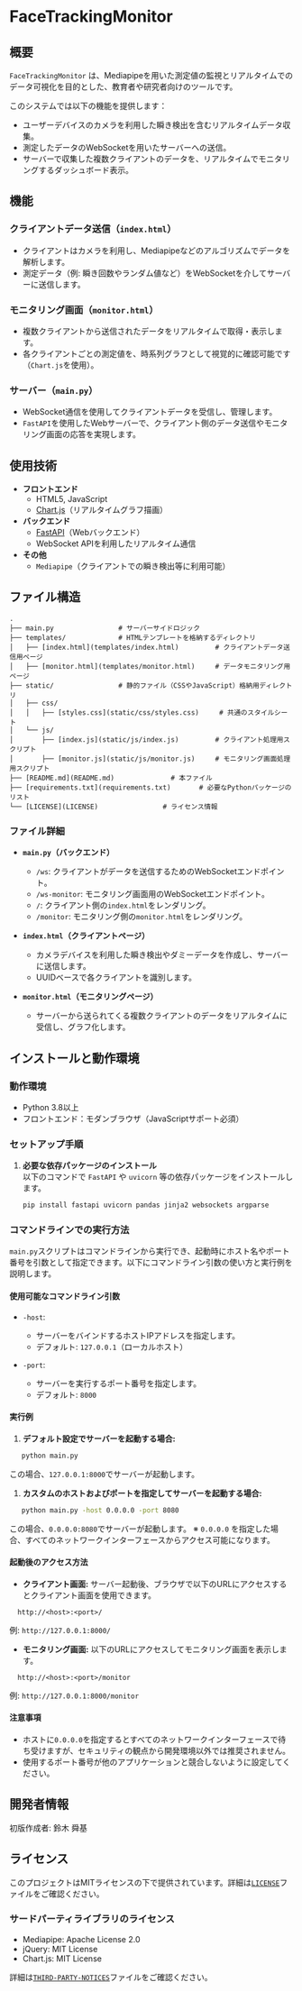 # FaceTrackingMonitor

## 概要
`FaceTrackingMonitor` は、Mediapipeを用いた測定値の監視とリアルタイムでのデータ可視化を目的とした、教育者や研究者向けのツールです。

このシステムでは以下の機能を提供します：
- ユーザーデバイスのカメラを利用した瞬き検出を含むリアルタイムデータ収集。
- 測定したデータのWebSocketを用いたサーバーへの送信。
- サーバーで収集した複数クライアントのデータを、リアルタイムでモニタリングするダッシュボード表示。

## 機能
### クライアントデータ送信（`index.html`）
- クライアントはカメラを利用し、Mediapipeなどのアルゴリズムでデータを解析します。
- 測定データ（例: 瞬き回数やランダム値など）をWebSocketを介してサーバーに送信します。

### モニタリング画面（`monitor.html`）
- 複数クライアントから送信されたデータをリアルタイムで取得・表示します。
- 各クライアントごとの測定値を、時系列グラフとして視覚的に確認可能です（`Chart.js`を使用）。

### サーバー（`main.py`）
- WebSocket通信を使用してクライアントデータを受信し、管理します。
- `FastAPI`を使用したWebサーバーで、クライアント側のデータ送信やモニタリング画面の応答を実現します。

## 使用技術
- **フロントエンド**  
  - HTML5, JavaScript  
  - [Chart.js](https://www.chartjs.org/)（リアルタイムグラフ描画）  
- **バックエンド**  
  - [FastAPI](https://fastapi.tiangolo.com/)（Webバックエンド）  
  - WebSocket APIを利用したリアルタイム通信
- **その他**  
  - `Mediapipe`（クライアントでの瞬き検出等に利用可能）

## ファイル構造
```
.
├── main.py                # サーバーサイドロジック
├── templates/             # HTMLテンプレートを格納するディレクトリ
│   ├── [index.html](templates/index.html)         # クライアントデータ送信用ページ
│   ├── [monitor.html](templates/monitor.html)     # データモニタリング用ページ
├── static/                # 静的ファイル（CSSやJavaScript）格納用ディレクトリ
│   ├── css/
│   │   ├── [styles.css](static/css/styles.css)     # 共通のスタイルシート
│   └── js/
│       ├── [index.js](static/js/index.js)         # クライアント処理用スクリプト
│       ├── [monitor.js](static/js/monitor.js)     # モニタリング画面処理用スクリプト
├── [README.md](README.md)              # 本ファイル
├── [requirements.txt](requirements.txt)       # 必要なPythonパッケージのリスト
└── [LICENSE](LICENSE)                # ライセンス情報
```
### ファイル詳細
- **`main.py`（バックエンド）**  
  - `/ws`: クライアントがデータを送信するためのWebSocketエンドポイント。  
  - `/ws-monitor`: モニタリング画面用のWebSocketエンドポイント。  
  - `/`: クライアント側の`index.html`をレンダリング。
  - `/monitor`: モニタリング側の`monitor.html`をレンダリング。

- **`index.html`（クライアントページ）**  
  - カメラデバイスを利用した瞬き検出やダミーデータを作成し、サーバーに送信します。
  - UUIDベースで各クライアントを識別します。

- **`monitor.html`（モニタリングページ）**  
  - サーバーから送られてくる複数クライアントのデータをリアルタイムに受信し、グラフ化します。

## インストールと動作環境

### 動作環境
- Python 3.8以上  
- フロントエンド：モダンブラウザ（JavaScriptサポート必須）

### セットアップ手順
1. **必要な依存パッケージのインストール**  
   以下のコマンドで `FastAPI` や `uvicorn` 等の依存パッケージをインストールします。
   ```bash
   pip install fastapi uvicorn pandas jinja2 websockets argparse
   ```
### コマンドラインでの実行方法
`main.py`スクリプトはコマンドラインから実行でき、起動時にホスト名やポート番号を引数として指定できます。以下にコマンドライン引数の使い方と実行例を説明します。
#### 使用可能なコマンドライン引数
- `-host`:
    - サーバーをバインドするホストIPアドレスを指定します。
    - デフォルト: `127.0.0.1`（ローカルホスト）

- `-port`:
    - サーバーを実行するポート番号を指定します。
    - デフォルト: `8000`

#### 実行例
1. **デフォルト設定でサーバーを起動する場合:**
``` bash
   python main.py
```
この場合、`127.0.0.1:8000`でサーバーが起動します。
1. **カスタムのホストおよびポートを指定してサーバーを起動する場合:**
``` bash
   python main.py -host 0.0.0.0 -port 8080
```
この場合、`0.0.0.0:8080`でサーバーが起動します。 ※ `0.0.0.0` を指定した場合、すべてのネットワークインターフェースからアクセス可能になります。
#### 起動後のアクセス方法
- **クライアント画面:**
サーバー起動後、ブラウザで以下のURLにアクセスするとクライアント画面を使用できます。
``` 
  http://<host>:<port>/
```
例: `http://127.0.0.1:8000/`
- **モニタリング画面:**
以下のURLにアクセスしてモニタリング画面を表示します。
``` 
  http://<host>:<port>/monitor
```
例: `http://127.0.0.1:8000/monitor`
#### 注意事項
- ホストに`0.0.0.0`を指定するとすべてのネットワークインターフェースで待ち受けますが、セキュリティの観点から開発環境以外では推奨されません。
- 使用するポート番号が他のアプリケーションと競合しないように設定してください。


## 開発者情報
初版作成者: 鈴木 舜基

## ライセンス

このプロジェクトはMITライセンスの下で提供されています。詳細は[`LICENSE`](./LICENSE)ファイルをご確認ください。

### サードパーティライブラリのライセンス

- Mediapipe: Apache License 2.0
- jQuery: MIT License
- Chart.js: MIT License

詳細は[`THIRD-PARTY-NOTICES`](./THIRD-PARTY-NOTICES)ファイルをご確認ください。